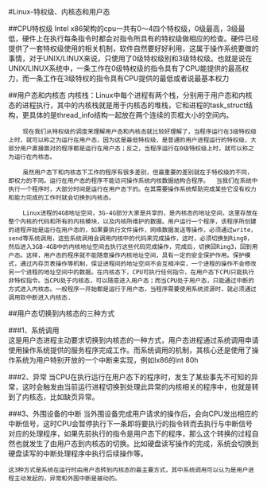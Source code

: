 #Linux-特权级、内核态和用户态

##CPU特权级
	Intel x86架构的cpu一共有0～4四个特权级，0级最高，3级最低，硬件上在执行每条指令时都会对指令所具有的特权级做相应的检查。硬件已经提供了一套特权级使用的相关机制，软件自然要好好利用，这属于操作系统要做的事情，对于UNIX/LINUX来说，只使用了0级特权级别和3级特权级。也就是说在UNIX/LINUX系统中，一条工作在0级特权级的指令具有了CPU能提供的最高权力，而一条工作在3级特权的指令具有CPU提供的最低或者说最基本权力

##用户态和内核态
	内核栈：Linux中每个进程有两个栈，分别用于用户态和内核态的进程执行，其中的内核栈就是用于内核态的堆栈，它和进程的task_struct结构，更具体的是thread_info结构一起放在两个连续的页框大小的空间内。
	
		现在我们从特权级的调度来理解用户态和内核态就比较好理解了，当程序运行在3级特权级上时，就可以称之为运行在用户态，因为这是最低特权级，是普通的用户进程运行的特权级，大部分用户直接面对的程序都是运行在用户态；反之，当程序运行在0级特权级上时，就可以称之为运行在内核态。
		
		虽然用户态下和内核态下工作的程序有很多差别，但最重要的差别就在于特权级的不同，即权力的不同。运行在用户态的程序不能访问操作系统内核数据结构合程序。  当我们在系统中执行一个程序时，大部分时间是运行在用户态下的。在其需要操作系统帮助完成某些它没有权力和能力完成的工作时就会切换到内核态。
		
		Linux进程的4GB地址空间，3G-4G部分大家是共享的，是内核态的地址空间，这里存放在整个内核的代码和所有的内核模块，以及内核所维护的数据。用户运行一个程序，该程序所创建的进程开始是运行在用户态的，如果要执行文件操作，网络数据发送等操作，必须通过write，send等系统调用，这些系统调用会调用内核中的代码来完成操作，这时，必须切换到Ring0，然后进入3GB-4GB中的内核地址空间去执行这些代码完成操作，完成后，切换回Ring3，回到用户态。这样，用户态的程序就不能随意操作内核地址空间，具有一定的安全保护作用。保护模式，通过内存页表操作等机制，保证进程间的地址空间不会互相冲突，一个进程的操作不会修改另一个进程的地址空间中的数据。在内核态下，CPU可执行任何指令，在用户态下CPU只能执行非特权指令。当CPU处于内核态，可以随意进入用户态；而当CPU处于用户态，只能通过中断的方式进入内核态。一般程序一开始都是运行于用户态，当程序需要使用系统资源时，就必须通过调用软中断进入内核态. 


##用户态切换到内核态的三种方式

###1、系统调用            
	这是用户态进程主动要求切换到内核态的一种方式，用户态进程通过系统调用申请使用操作系统提供的服务程序完成工作。而系统调用的机制，其核心还是使用了操作系统为用户特别开放的一个中断来实现，例如lx86的int 80h

###2、异常 
	当CPU在执行运行在用户态下的程序时，发生了某些事先不可知的异常，这时会触发由当前运行进程切换到处理此异常的内核相关的程序中，也就是转到了内核态，比如缺页异常。    

###3、外围设备的中断
	当外围设备完成用户请求的操作后，会向CPU发出相应的中断信号，这时CPU会暂停执行下一条即将要执行的指令转而去执行与中断信号对应的处理程序，如果先前执行的指令是用户态下的程序，那么这个转换的过程自然也就发生了由用户态到内核态的切换。比如硬盘读写操作的完成，系统会切换到硬盘读写的中断处理程序中执行后续操作等。
	 
	这3种方式是系统在运行时由用户态转到内核态的最主要方式，其中系统调用可以认为是用户进程主动发起的，异常和外围中断是被动的。





